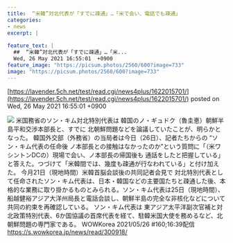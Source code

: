 ```yaml
---
title:  “米韓”対北代表が「すでに疎通」…「米で会い、電話でも疎通」  
categories:
- news
excerpt: |
  
feature_text: |
  ##  “米韓”対北代表が「すでに疎通」…「米...
  Wed, 26 May 2021 16:55:01  +0900
feature_image: "https://picsum.photos/2560/600?image=733"
image: "https://picsum.photos/2560/600?image=733"
---
```


[https://lavender.5ch.net/test/read.cgi/news4plus/1622015701/](https://lavender.5ch.net/test/read.cgi/news4plus/1622015701/)
posted on Wed, 26 May 2021 16:55:01  +0900

<!--more-->

![](https://i.imgur.com/ZyLVpow.jpg) 米国務省のソン・キム対北特別代表は 韓国のノ・ギュドク（魯圭悳）朝鮮半島平和交渉本部長と、すでに 北朝鮮問題などを論議していたことが、明らかとなった。 韓国外交部（外務省）の当局者は今日（26日）、記者たちからの “ソン・キム代表の任命後 ノ本部長との接触はなかったのか”という質問に「（米ワシントンDCの）現場で会い、ノ本部長の帰国後も 通話をしたと把握している」と答えた。つづけて「米韓間では、幾度も疎通が行なわれている」と付け加えた。 今月21日（現地時間）米韓首脳会談後の共同記者会見で 対北特別代表として任命されたソン・キム代表は、日本・韓国などの主要国たちと疎通した後、本格的な業務に取り掛かるものとみられる。ソン・キム代表は25日（現地時間）、船越健裕アジア大洋州局長と電話会談し、朝鮮半島の完全な非核化などについて 共同の約束を再確認している。 ソン・キム代表は 東アジア太平洋副次官補と対北政策特別代表、6か国協議の首席代表を経て、駐韓米国大使を務めるなど、北朝鮮問題の専門家である。 WOWKorea 2021/05/26 #160;16:39配信 https://s.wowkorea.jp/news/read/300918/
